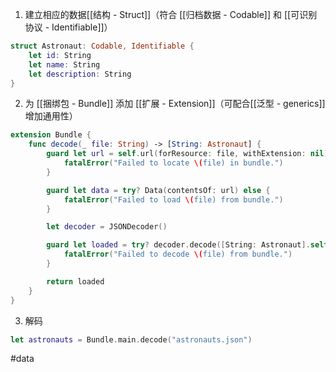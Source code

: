 1. 建立相应的数据[[结构 - Struct]]（符合 [[归档数据 - Codable]] 和 [[可识别协议 - Identifiable]]）

```swift
struct Astronaut: Codable, Identifiable {
    let id: String
    let name: String
    let description: String
}
```

2. 为 [[捆绑包 - Bundle]] 添加 [[扩展 - Extension]]（可配合[[泛型 - generics]]增加通用性）

```swift
extension Bundle {
    func decode(_ file: String) -> [String: Astronaut] {
        guard let url = self.url(forResource: file, withExtension: nil) else {
            fatalError("Failed to locate \(file) in bundle.")
        }

        guard let data = try? Data(contentsOf: url) else {
            fatalError("Failed to load \(file) from bundle.")
        }

        let decoder = JSONDecoder()

        guard let loaded = try? decoder.decode([String: Astronaut].self, from: data) else {
            fatalError("Failed to decode \(file) from bundle.")
        }

        return loaded
    }
}
```

3. 解码

```swift
let astronauts = Bundle.main.decode("astronauts.json")
```

#data 